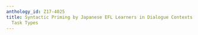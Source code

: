 ```yaml
---
anthology_id: Z17-4025
title: Syntactic Priming by Japanese EFL Learners in Dialogue Contexts based on Different
  Task Types
---
```

